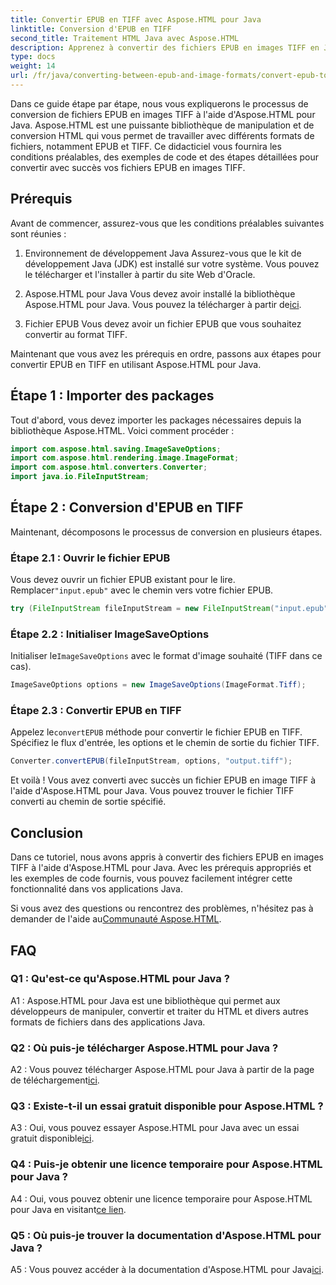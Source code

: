 ```yaml
---
title: Convertir EPUB en TIFF avec Aspose.HTML pour Java
linktitle: Conversion d'EPUB en TIFF
second_title: Traitement HTML Java avec Aspose.HTML
description: Apprenez à convertir des fichiers EPUB en images TIFF en Java avec Aspose.HTML, une puissante bibliothèque de manipulation HTML.
type: docs
weight: 14
url: /fr/java/converting-between-epub-and-image-formats/convert-epub-to-tiff/
---
```

Dans ce guide étape par étape, nous vous expliquerons le processus de conversion de fichiers EPUB en images TIFF à l'aide d'Aspose.HTML pour Java. Aspose.HTML est une puissante bibliothèque de manipulation et de conversion HTML qui vous permet de travailler avec différents formats de fichiers, notamment EPUB et TIFF. Ce didacticiel vous fournira les conditions préalables, des exemples de code et des étapes détaillées pour convertir avec succès vos fichiers EPUB en images TIFF.

## Prérequis

Avant de commencer, assurez-vous que les conditions préalables suivantes sont réunies :

1. Environnement de développement Java
Assurez-vous que le kit de développement Java (JDK) est installé sur votre système. Vous pouvez le télécharger et l'installer à partir du site Web d'Oracle.

2. Aspose.HTML pour Java
 Vous devez avoir installé la bibliothèque Aspose.HTML pour Java. Vous pouvez la télécharger à partir de[ici](https://releases.aspose.com/html/java/).

3. Fichier EPUB
Vous devez avoir un fichier EPUB que vous souhaitez convertir au format TIFF.

Maintenant que vous avez les prérequis en ordre, passons aux étapes pour convertir EPUB en TIFF en utilisant Aspose.HTML pour Java.

## Étape 1 : Importer des packages

Tout d'abord, vous devez importer les packages nécessaires depuis la bibliothèque Aspose.HTML. Voici comment procéder :

```java
import com.aspose.html.saving.ImageSaveOptions;
import com.aspose.html.rendering.image.ImageFormat;
import com.aspose.html.converters.Converter;
import java.io.FileInputStream;
```

## Étape 2 : Conversion d'EPUB en TIFF

Maintenant, décomposons le processus de conversion en plusieurs étapes.

### Étape 2.1 : Ouvrir le fichier EPUB

 Vous devez ouvrir un fichier EPUB existant pour le lire. Remplacer`"input.epub"` avec le chemin vers votre fichier EPUB.

```java
try (FileInputStream fileInputStream = new FileInputStream("input.epub")) {
```

### Étape 2.2 : Initialiser ImageSaveOptions

 Initialiser le`ImageSaveOptions` avec le format d'image souhaité (TIFF dans ce cas).

```java
ImageSaveOptions options = new ImageSaveOptions(ImageFormat.Tiff);
```

### Étape 2.3 : Convertir EPUB en TIFF

 Appelez le`convertEPUB` méthode pour convertir le fichier EPUB en TIFF. Spécifiez le flux d'entrée, les options et le chemin de sortie du fichier TIFF.

```java
Converter.convertEPUB(fileInputStream, options, "output.tiff");
```

Et voilà ! Vous avez converti avec succès un fichier EPUB en image TIFF à l'aide d'Aspose.HTML pour Java. Vous pouvez trouver le fichier TIFF converti au chemin de sortie spécifié.

## Conclusion

Dans ce tutoriel, nous avons appris à convertir des fichiers EPUB en images TIFF à l'aide d'Aspose.HTML pour Java. Avec les prérequis appropriés et les exemples de code fournis, vous pouvez facilement intégrer cette fonctionnalité dans vos applications Java.

Si vous avez des questions ou rencontrez des problèmes, n'hésitez pas à demander de l'aide au[Communauté Aspose.HTML](https://forum.aspose.com/).

## FAQ

### Q1 : Qu'est-ce qu'Aspose.HTML pour Java ?

A1 : Aspose.HTML pour Java est une bibliothèque qui permet aux développeurs de manipuler, convertir et traiter du HTML et divers autres formats de fichiers dans des applications Java.

### Q2 : Où puis-je télécharger Aspose.HTML pour Java ?

 A2 : Vous pouvez télécharger Aspose.HTML pour Java à partir de la page de téléchargement[ici](https://releases.aspose.com/html/java/).

### Q3 : Existe-t-il un essai gratuit disponible pour Aspose.HTML ?

 A3 : Oui, vous pouvez essayer Aspose.HTML pour Java avec un essai gratuit disponible[ici](https://releases.aspose.com/).

### Q4 : Puis-je obtenir une licence temporaire pour Aspose.HTML pour Java ?

 A4 : Oui, vous pouvez obtenir une licence temporaire pour Aspose.HTML pour Java en visitant[ce lien](https://purchase.aspose.com/temporary-license/).

### Q5 : Où puis-je trouver la documentation d'Aspose.HTML pour Java ?

 A5 : Vous pouvez accéder à la documentation d'Aspose.HTML pour Java[ici](https://reference.aspose.com/html/java/).